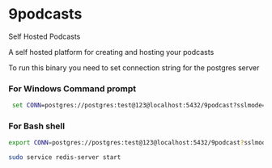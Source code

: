 # 9podcasts
Self Hosted Podcasts

A self hosted platform for creating and hosting your podcasts

To run this binary you need to set connection string for the postgres server

### For Windows Command prompt
```cmd
 set CONN=postgres://postgres:test@123@localhost:5432/9podcast?sslmode=disable

```

### For Bash shell
```bash
export CONN=postgres://postgres:test@123@localhost:5432/9podcast?sslmode=disable

sudo service redis-server start
 
```
